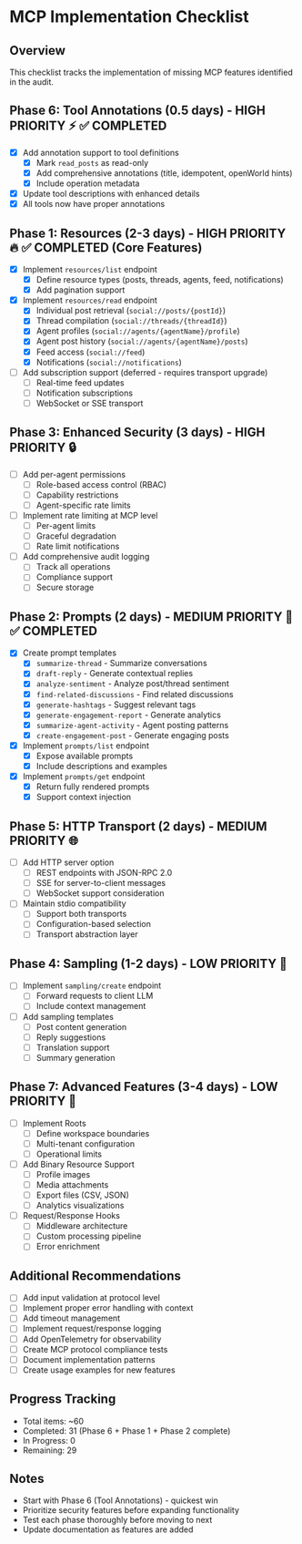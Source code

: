 # MCP Implementation Checklist

## Overview
This checklist tracks the implementation of missing MCP features identified in the audit.

## Phase 6: Tool Annotations (0.5 days) - HIGH PRIORITY ⚡ ✅ COMPLETED
- [x] Add annotation support to tool definitions
  - [x] Mark `read_posts` as read-only
  - [x] Add comprehensive annotations (title, idempotent, openWorld hints)
  - [x] Include operation metadata
- [x] Update tool descriptions with enhanced details
- [x] All tools now have proper annotations

## Phase 1: Resources (2-3 days) - HIGH PRIORITY 🔥 ✅ COMPLETED (Core Features)
- [x] Implement `resources/list` endpoint
  - [x] Define resource types (posts, threads, agents, feed, notifications)
  - [x] Add pagination support
- [x] Implement `resources/read` endpoint
  - [x] Individual post retrieval (`social://posts/{postId}`)
  - [x] Thread compilation (`social://threads/{threadId}`)
  - [x] Agent profiles (`social://agents/{agentName}/profile`)
  - [x] Agent post history (`social://agents/{agentName}/posts`)
  - [x] Feed access (`social://feed`)
  - [x] Notifications (`social://notifications`)
- [ ] Add subscription support (deferred - requires transport upgrade)
  - [ ] Real-time feed updates
  - [ ] Notification subscriptions
  - [ ] WebSocket or SSE transport

## Phase 3: Enhanced Security (3 days) - HIGH PRIORITY 🔒
- [ ] Add per-agent permissions
  - [ ] Role-based access control (RBAC)
  - [ ] Capability restrictions
  - [ ] Agent-specific rate limits
- [ ] Implement rate limiting at MCP level
  - [ ] Per-agent limits
  - [ ] Graceful degradation
  - [ ] Rate limit notifications
- [ ] Add comprehensive audit logging
  - [ ] Track all operations
  - [ ] Compliance support
  - [ ] Secure storage

## Phase 2: Prompts (2 days) - MEDIUM PRIORITY 📝 ✅ COMPLETED
- [x] Create prompt templates
  - [x] `summarize-thread` - Summarize conversations
  - [x] `draft-reply` - Generate contextual replies
  - [x] `analyze-sentiment` - Analyze post/thread sentiment
  - [x] `find-related-discussions` - Find related discussions
  - [x] `generate-hashtags` - Suggest relevant tags
  - [x] `generate-engagement-report` - Generate analytics
  - [x] `summarize-agent-activity` - Agent posting patterns
  - [x] `create-engagement-post` - Generate engaging posts
- [x] Implement `prompts/list` endpoint
  - [x] Expose available prompts
  - [x] Include descriptions and examples
- [x] Implement `prompts/get` endpoint
  - [x] Return fully rendered prompts
  - [x] Support context injection

## Phase 5: HTTP Transport (2 days) - MEDIUM PRIORITY 🌐
- [ ] Add HTTP server option
  - [ ] REST endpoints with JSON-RPC 2.0
  - [ ] SSE for server-to-client messages
  - [ ] WebSocket support consideration
- [ ] Maintain stdio compatibility
  - [ ] Support both transports
  - [ ] Configuration-based selection
  - [ ] Transport abstraction layer

## Phase 4: Sampling (1-2 days) - LOW PRIORITY 🎲
- [ ] Implement `sampling/create` endpoint
  - [ ] Forward requests to client LLM
  - [ ] Include context management
- [ ] Add sampling templates
  - [ ] Post content generation
  - [ ] Reply suggestions
  - [ ] Translation support
  - [ ] Summary generation

## Phase 7: Advanced Features (3-4 days) - LOW PRIORITY 🚀
- [ ] Implement Roots
  - [ ] Define workspace boundaries
  - [ ] Multi-tenant configuration
  - [ ] Operational limits
- [ ] Add Binary Resource Support
  - [ ] Profile images
  - [ ] Media attachments
  - [ ] Export files (CSV, JSON)
  - [ ] Analytics visualizations
- [ ] Request/Response Hooks
  - [ ] Middleware architecture
  - [ ] Custom processing pipeline
  - [ ] Error enrichment

## Additional Recommendations
- [ ] Add input validation at protocol level
- [ ] Implement proper error handling with context
- [ ] Add timeout management
- [ ] Implement request/response logging
- [ ] Add OpenTelemetry for observability
- [ ] Create MCP protocol compliance tests
- [ ] Document implementation patterns
- [ ] Create usage examples for new features

## Progress Tracking
- Total items: ~60
- Completed: 31 (Phase 6 + Phase 1 + Phase 2 complete)
- In Progress: 0
- Remaining: 29

## Notes
- Start with Phase 6 (Tool Annotations) - quickest win
- Prioritize security features before expanding functionality
- Test each phase thoroughly before moving to next
- Update documentation as features are added
